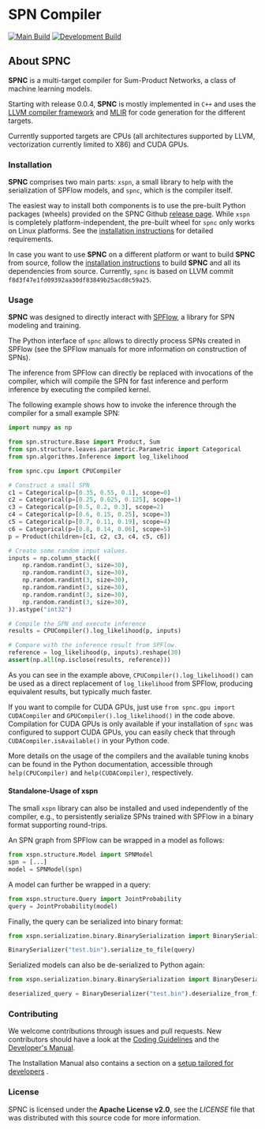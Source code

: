 # SPN Compiler #

[![Main Build](https://github.com/esa-tu-darmstadt/spn-compiler/actions/workflows/release-build-linux.yml/badge.svg)](https://github.com/esa-tu-darmstadt/spn-compiler/actions/workflows/release-build-linux.yml)
[![Development Build](https://github.com/esa-tu-darmstadt/spn-compiler/actions/workflows/weekly-build-linux.yml/badge.svg)](https://github.com/esa-tu-darmstadt/spn-compiler/actions/workflows/weekly-build-linux.yml)

## About SPNC ##

**SPNC** is a multi-target compiler for Sum-Product Networks, a class of machine learning models.

Starting with release 0.0.4, **SPNC** is mostly implemented in `C++` and uses
the [LLVM compiler framework](https://llvm.org/)
and [MLIR](https://mlir.llvm.org) for code generation for the different targets.

Currently supported targets are CPUs (all architectures supported by LLVM, vectorization currently limited to X86) and
CUDA GPUs.


### Installation ###

**SPNC** comprises two main parts: `xspn`, a small library to help with the serialization of SPFlow models, and `spnc`,
which is the compiler itself.

The easiest way to install both components is to use the pre-built Python packages (wheels) provided on the SPNC
Github [release page](https://github.com/esa-tu-darmstadt/spn-compiler/releases). While `xspn` is completely
platform-independent, the pre-built wheel for `spnc` only works on Linux platforms. See
the [installation instructions](https://github.com/esa-tu-darmstadt/spn-compiler/wiki/Installation-Manual) for detailed
requirements.

In case you want to use **SPNC** on a different platform or want to build **SPNC** from source, follow
the [installation instructions](https://github.com/esa-tu-darmstadt/spn-compiler/wiki/Installation-Manual) to build
**SPNC** and all its dependencies from source. Currently, `spnc` is based on LLVM
commit `f8d3f47e1fd09392aa30df83849b25acd8c59a25`.

### Usage ###

**SPNC** was designed to directly interact with [SPFlow](https://spflow.github.io/SPFlow/), 
a library for SPN modeling and training. 

The Python interface of `spnc` allows to directly process SPNs created in SPFlow 
(see the SPFlow manuals for more information on construction of SPNs).

The inference from SPFlow can directly be replaced with invocations of the compiler, which will 
compile the SPN for fast inference and perform inference by executing the compiled kernel. 

The following example shows how to invoke the inference through the compiler for a small example SPN:

```python
import numpy as np

from spn.structure.Base import Product, Sum
from spn.structure.leaves.parametric.Parametric import Categorical
from spn.algorithms.Inference import log_likelihood

from spnc.cpu import CPUCompiler

# Construct a small SPN
c1 = Categorical(p=[0.35, 0.55, 0.1], scope=0)
c2 = Categorical(p=[0.25, 0.625, 0.125], scope=1)
c3 = Categorical(p=[0.5, 0.2, 0.3], scope=2)
c4 = Categorical(p=[0.6, 0.15, 0.25], scope=3)
c5 = Categorical(p=[0.7, 0.11, 0.19], scope=4)
c6 = Categorical(p=[0.8, 0.14, 0.06], scope=5)
p = Product(children=[c1, c2, c3, c4, c5, c6])

# Create some random input values.
inputs = np.column_stack((
    np.random.randint(3, size=30),
    np.random.randint(3, size=30),
    np.random.randint(3, size=30),
    np.random.randint(3, size=30),
    np.random.randint(3, size=30),
    np.random.randint(3, size=30),
)).astype("int32")

# Compile the SPN and execute inference
results = CPUCompiler().log_likelihood(p, inputs)

# Compare with the inference result from SPFlow.
reference = log_likelihood(p, inputs).reshape(30)
assert(np.all(np.isclose(results, reference)))
```

As you can see in the example above, `CPUCompiler().log_likelihood()` can be used as a direct 
replacement of `log_likelihood` from SPFlow, producing equivalent results, but typically much faster.

If you want to compile for CUDA GPUs, just use `from spnc.gpu import CUDACompiler` and 
`GPUCompiler().log_likelihood()` in the code above. Compilation for CUDA GPUs is only available if 
your installation of `spnc` was configured to support CUDA GPUs, you can easily check that through 
`CUDACompiler.isAvailable()` in your Python code.

More details on the usage of the compilers and the available tuning knobs can be found in the 
Python documentation, accessible through `help(CPUCompiler)` and `help(CUDACompiler)`, respectively.

#### Standalone-Usage of xspn ####

The small `xspn` library can also be installed and used independently of the compiler, e.g.,
to persistently serialize SPNs trained with SPFlow in a binary format supporting round-trips.

An SPN graph from SPFlow can be wrapped in a model as follows:

```python
from xspn.structure.Model import SPNModel
spn = [...]
model = SPNModel(spn)
```

A model can further be wrapped in a query:

```python
from xspn.structure.Query import JointProbability
query = JointProbability(model)
```

Finally, the query can be serialized into binary format:

```python
from xspn.serialization.binary.BinarySerialization import BinarySerializer

BinarySerializer("test.bin").serialize_to_file(query)
```

Serialized models can also be de-serialized to Python again:

```python
from xspn.serialization.binary.BinarySerialization import BinaryDeserializer

deserialized_query = BinaryDeserializer("test.bin").deserialize_from_file()
```

### Contributing ###

We welcome contributions through issues and pull requests. New contributors should have a look at
the [Coding Guidelines](https://github.com/esa-tu-darmstadt/spn-compiler/wiki/Coding-Guidelines) and
the [Developer's Manual](https://github.com/esa-tu-darmstadt/spn-compiler/wiki/Developer's-Manual).

The Installation Manual also contains a section on a
[setup tailored for developers](https://github.com/esa-tu-darmstadt/spn-compiler/wiki/Installation-Manual#for-developers)
.

### License ###

SPNC is licensed under the **Apache License v2.0**, see the *LICENSE* file that was distributed with this source code
for more information.
